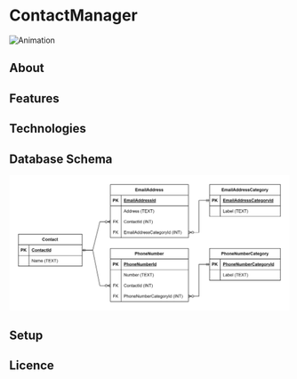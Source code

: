 # ContactManager
![Animation](https://github.com/user-attachments/assets/333e2d9e-f159-435f-a62c-5497325c7799)

## About

## Features

## Technologies

## Database Schema

![alt text](Resources/entity_relationship_diagram.drawio.svg)

## Setup

## Licence

